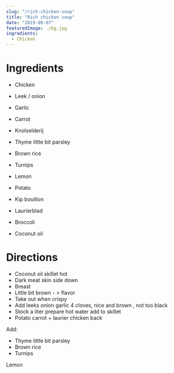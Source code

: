 ```yaml
---
slug: "/rich-chicken-soup"
title: "Rich chicken soup"
date: "2019-09-07"
featuredImage: ./bg.jpg
ingredients:
  - Chicken 
---
```


# Ingredients
- Chicken

- Leek / onion
- Garlic
- Carrot
- Knolselderij
- Thyme little bit parsley
- Brown rice
- Turnips 

- Lemon
- Potato
- Kip bouillon
- Laurierblad 

- Broccoli 
- Coconut oil

# Directions
- Coconut oil skillet hot
- Dark meat skin side down
- Breast
- Little bit brown - > flavor
- Take out when crispy 
- Add leeks onion garlic 4 cloves, nice and brown , not too black
- Stock a liter prepare hot water add to skillet 
- Potato carrot + laurier chicken back

Add: 
- Thyme little bit parsley
- Brown rice
- Turnips 

Lemon